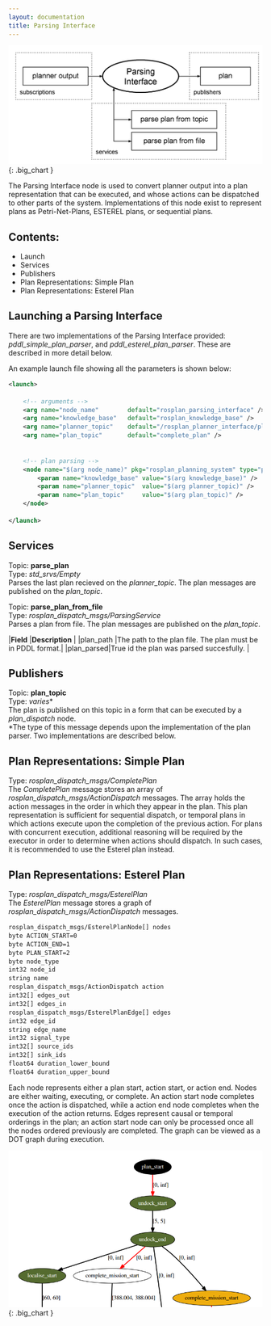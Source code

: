 ```yaml
---
layout: documentation
title: Parsing Interface
---
```


![PI](../images/rosplan_parsing_interface.png){: .big_chart }

The Parsing Interface node is used to convert planner output into a plan representation that can be executed, and whose actions can be dispatched to other parts of the system. Implementations of this node exist to represent plans as Petri-Net-Plans, ESTEREL plans, or sequential plans.

## Contents:

- Launch
- Services
- Publishers
- Plan Representations: Simple Plan
- Plan Representations: Esterel Plan

## Launching a Parsing Interface

There are two implementations of the Parsing Interface provided: *pddl_simple_plan_parser*, and *pddl_esterel_plan_parser*. These are described in more detail below.

An example launch file showing all the parameters is shown below:

```xml
<launch>

	<!-- arguments -->
	<arg name="node_name"        default="rosplan_parsing_interface" />
	<arg name="knowledge_base"   default="rosplan_knowledge_base" />
	<arg name="planner_topic"    default="/rosplan_planner_interface/planner_output" />
	<arg name="plan_topic"       default="complete_plan" />


	<!-- plan parsing -->
	<node name="$(arg node_name)" pkg="rosplan_planning_system" type="pddl_esterel_plan_parser" respawn="false" output="screen">
		<param name="knowledge_base" value="$(arg knowledge_base)" />
		<param name="planner_topic"  value="$(arg planner_topic)" />
		<param name="plan_topic"     value="$(arg plan_topic)" />
	</node>

</launch>
```

## Services

Topic: **parse_plan**  
Type: *std_srvs/Empty*  
Parses the last plan recieved on the *planner_topic*. The plan messages are published on the *plan_topic*.

Topic: **parse_plan_from_file**  
Type: *rosplan_dispatch_msgs/ParsingService*  
Parses a plan from file. The plan messages are published on the *plan_topic*.

|**Field**  |**Description**                                            |
|plan_path  |The path to the plan file. The plan must be in PDDL format.|
|plan_parsed|True id the plan was parsed succesfully.                   |

## Publishers

Topic: **plan_topic**  
Type: *varies**  
The plan is published on this topic in a form that can be executed by a *plan_dispatch* node.  
*The type of this message depends upon the implementation of the plan parser. Two implementations are described below.

## Plan Representations: Simple Plan

Type: *rosplan_dispatch_msgs/CompletePlan*  
The *CompletePlan* message stores an array of *rosplan_dispatch_msgs/ActionDispatch* messages. The array holds the action messages in the order in which they appear in the plan. This plan representation is sufficient for sequential dispatch, or temporal plans in which actions execute upon the completion of the previous action. For plans with concurrent execution, additional reasoning will be required by the executor in order to determine when actions should dispatch. In such cases, it is recommended to use the Esterel plan instead.

## Plan Representations: Esterel Plan

Type: *rosplan_dispatch_msgs/EsterelPlan*  
The *EsterelPlan* message stores a graph of *rosplan_dispatch_msgs/ActionDispatch* messages.


```xml
rosplan_dispatch_msgs/EsterelPlanNode[] nodes
byte ACTION_START=0
byte ACTION_END=1
byte PLAN_START=2
byte node_type
int32 node_id
string name
rosplan_dispatch_msgs/ActionDispatch action
int32[] edges_out
int32[] edges_in
rosplan_dispatch_msgs/EsterelPlanEdge[] edges
int32 edge_id
string edge_name
int32 signal_type
int32[] source_ids
int32[] sink_ids
float64 duration_lower_bound
float64 duration_upper_bound
```

Each node represents either a plan start, action start, or action end. Nodes are either waiting, executing, or complete. An action start node completes once the action is dispatched, while a action end node completes when the execution of the action returns. Edges represent causal or temporal orderings in the plan; an action start node can only be processed once all the nodes ordered previously are completed. The graph can be viewed as a DOT graph during execution.

![graph](../images/plangraph.png){: .big_chart }
